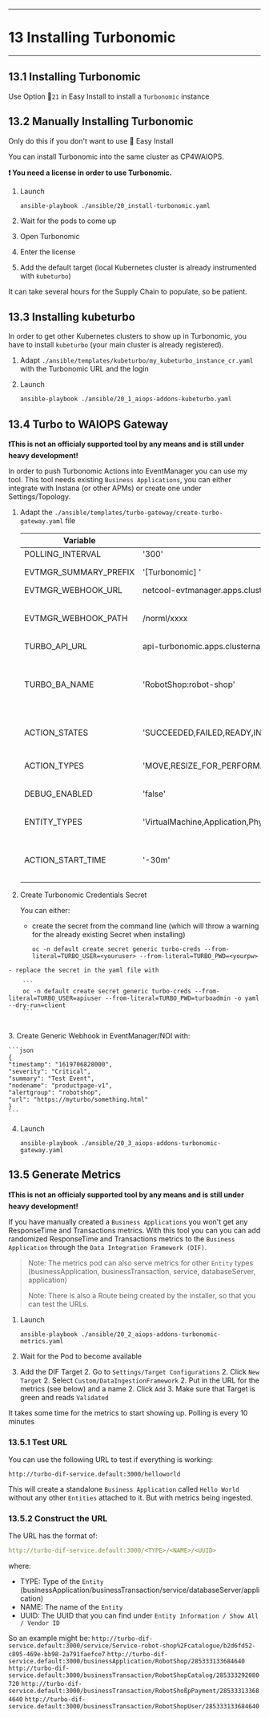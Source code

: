 -----------------------------------------------------------------------------------
# 13 Installing Turbonomic
---------------------------------------------------------------

## 13.1 Installing Turbonomic

Use Option 🐥`21` in Easy Install to install a `Turbonomic` instance

## 13.2 Manually Installing Turbonomic

Only do this if you don't want to use 🐥 Easy Install


You can install Turbonomic into the same cluster as CP4WAIOPS.

**❗ You need a license in order to use Turbonomic.**

1. Launch

	```bash
	ansible-playbook ./ansible/20_install-turbonomic.yaml
	```
2. Wait for the pods to come up
3. Open Turbonomic
4. Enter the license
5. Add the default target (local Kubernetes cluster is already instrumented with `kubeturbo`)

It can take several hours for the Supply Chain to populate, so be patient.

## 13.3 Installing kubeturbo

In order to get other Kubernetes clusters to show up in Turbonomic, you have to install `kubeturbo` (your main cluster is already registered).

1. Adapt `./ansible/templates/kubeturbo/my_kubeturbo_instance_cr.yaml` with the Turbonomic URL and the login
2. Launch

	```bash
	ansible-playbook ./ansible/20_1_aiops-addons-kubeturbo.yaml
	```
<div style="page-break-after: always;"></div>

## 13.4 Turbo to WAIOPS Gateway

**❗This is not an officialy supported tool by any means and is still under heavy development!**

In order to push Turbonomic Actions into EventManager you can use my tool.
This tool needs existing `Business Applications`, you can either integrate with Instana (or other APMs) or create one under Settings/Topology.

1. Adapt the `./ansible/templates/turbo-gateway/create-turbo-gateway.yaml` file 

	| Variable | Default Value | Description |
	| -------- | ------------- | ----------- |
	|POLLING_INTERVAL| '300' | Poll every X seconds |
	|EVTMGR_SUMMARY_PREFIX| '[Turbonomic] ' | Prefix in the event summary |
	|EVTMGR_WEBHOOK_URL| netcool-evtmanager.apps.clustername.domain | EventManager hostname |
	|EVTMGR_WEBHOOK_PATH| /norml/xxxx | Webhook URL from EventManager (does not inclue the hostname, only `/norml/xxxx`) |
	|TURBO_API_URL| api-turbonomic.apps.clustername.domain | Turbonomic API URL |
	|TURBO_BA_NAME| 'RobotShop:robot-shop'| Turbonomic application name in the format APPNAME:ALERTGROUP. This links an EventManager alertgroup with an application |
	|ACTION_STATES| 'SUCCEEDED,FAILED,READY,IN_PROGRESS' | The list of ACTION_STATES to filter on |
	|ACTION_TYPES| 'MOVE,RESIZE_FOR_PERFORMANCE,RESIZE_FOR_EFFICIENCY,RESIZE' | The list of ACTION_TYPES to filter on |
	|DEBUG_ENABLED| 'false' | Enable additional log output |
	|ENTITY_TYPES| 'VirtualMachine,Application,PhysicalMachine,ContainerSpec,WorkloadController,Container' | The list of ENTITY_TYPES to filter on |
	|ACTION_START_TIME| '-30m'| Period of time in which actions are retrieved. E.g. -5m, -30m, -1h, -1d, -3d, -7d | 

2. Create Turbonomic Credentials Secret

	You can either:
	
	- create the secret from the command line (which will throw a warning for the already existing Secret when installing)
	
		```
		oc -n default create secret generic turbo-creds --from-literal=TURBO_USER=<youruser> --from-literal=TURBO_PWD=<yourpw>
		```

<div style="page-break-after: always;"></div>

	- replace the secret in the yaml file with
	
		```
		oc -n default create secret generic turbo-creds --from-literal=TURBO_USER=apiuser --from-literal=TURBO_PWD=turboadmin -o yaml --dry-run=client
		```


​	
3. Create Generic Webhook in EventManager/NOI with:

	```json
	{
	"timestamp": "1619706828000",
	"severity": "Critical",
	"summary": "Test Event",
	"nodename": "productpage-v1",
	"alertgroup": "robotshop",
	"url": "https://myturbo/something.html"
	}
	```
4. Launch 

	```shell
	ansible-playbook ./ansible/20_3_aiops-addons-turbonomic-gateway.yaml
	```

<div style="page-break-after: always;"></div>

## 13.5 Generate Metrics

**❗This is not an officialy supported tool by any means and is still under heavy development!**

If you have manually created a `Business Applications` you won't get any ResponseTime and Transactions metrics.
With this tool you can you can add randomized ResponseTime and Transactions metrics to the `Business Application` through the `Data Integration Framework (DIF)`.

> Note: The metrics pod can also serve metrics for other `Entity` types (businessApplication, businessTransaction, service, databaseServer, application)
> 
> Note: There is also a Route being created by the installer, so that you can test the URLs.
> 

1. Launch

	```shell
	ansible-playbook ./ansible/20_2_aiops-addons-turbonomic-metrics.yaml
	```

1. Wait for the Pod to become available
1. Add the DIF Target
	2. Go to `Settings/Target Configurations`
	2. Click `New Target`
	2. Select `Custom/DataIngestionFramework`
	2. Put in the URL for the metrics (see below) and a name
	2. Click `Add`
	3. Make sure that Target is green and reads `Validated`

It takes some time for the metrics to start showing up. Polling is every 10 minutes 

### 13.5.1 Test URL

You can use the following URL to test if everything is working:

`http://turbo-dif-service.default:3000/helloworld`

This will create a standalone `Business Application` called `Hello World` without any other `Entities` attached to it. 
But with metrics being ingested.

<div style="page-break-after: always;"></div>

### 13.5.2 Construct the URL

The URL has the format of:

```yaml
http://turbo-dif-service.default:3000/<TYPE>/<NAME>/<UUID>
```

where:

- TYPE: Type of the `Entity` (businessApplication/businessTransaction/service/databaseServer/application)
- NAME: The name of the `Entity`
- UUID: The UUID that you can find under `Entity Information / Show All / Vendor ID`

So an example might be:
`http://turbo-dif-service.default:3000/service/Service-robot-shop%2Fcatalogue/b2d6fd52-c895-469e-bb98-2a791faefce7`
`http://turbo-dif-service.default:3000/businessApplication/RobotShop/285333133684640`
`http://turbo-dif-service.default:3000/businessTransaction/RobotShopCatalog/285333292080720`
`http://turbo-dif-service.default:3000/businessTransaction/RobotShoßpPayment/285333133684640`
`http://turbo-dif-service.default:3000/businessTransaction/RobotShopUser/285333133684640`


<div style="page-break-after: always;"></div>
